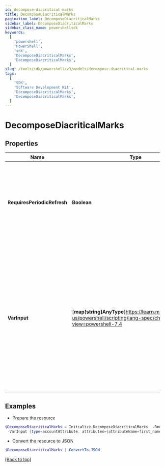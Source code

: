 ```yaml
---
id: decompose-diacritical-marks
title: DecomposeDiacriticalMarks
pagination_label: DecomposeDiacriticalMarks
sidebar_label: DecomposeDiacriticalMarks
sidebar_class_name: powershellsdk
keywords:
  [
    'powershell',
    'PowerShell',
    'sdk',
    'DecomposeDiacriticalMarks',
    'DecomposeDiacriticalMarks',
  ]
slug: /tools/sdk/powershell/v3/models/decompose-diacritical-marks
tags:
  [
    'SDK',
    'Software Development Kit',
    'DecomposeDiacriticalMarks',
    'DecomposeDiacriticalMarks',
  ]
---
```


# DecomposeDiacriticalMarks

## Properties

| Name | Type | Description | Notes |
| --- | --- | --- | --- |
| **RequiresPeriodicRefresh** | **Boolean** | A value that indicates whether the transform logic should be re-evaluated every evening as part of the identity refresh process | [optional] [default to $false] |
| **VarInput** | [**map[string]AnyType**]https://learn.microsoft.com/en-us/powershell/scripting/lang-spec/chapter-04?view=powershell-7.4 | This is an optional attribute that can explicitly define the input data which will be fed into the transform logic. If input is not provided, the transform will take its input from the source and attribute combination configured via the UI. | [optional] |

## Examples

- Prepare the resource

```powershell
$DecomposeDiacriticalMarks = Initialize-DecomposeDiacriticalMarks  -RequiresPeriodicRefresh false `
 -VarInput {type=accountAttribute, attributes={attributeName=first_name, sourceName=Source}}
```

- Convert the resource to JSON

```powershell
$DecomposeDiacriticalMarks | ConvertTo-JSON
```

[[Back to top]](#)
